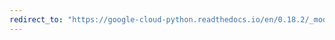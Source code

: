 ```yaml
---
redirect_to: "https://google-cloud-python.readthedocs.io/en/0.18.2/_modules/gcloud/datastore/client.html"
---
```

